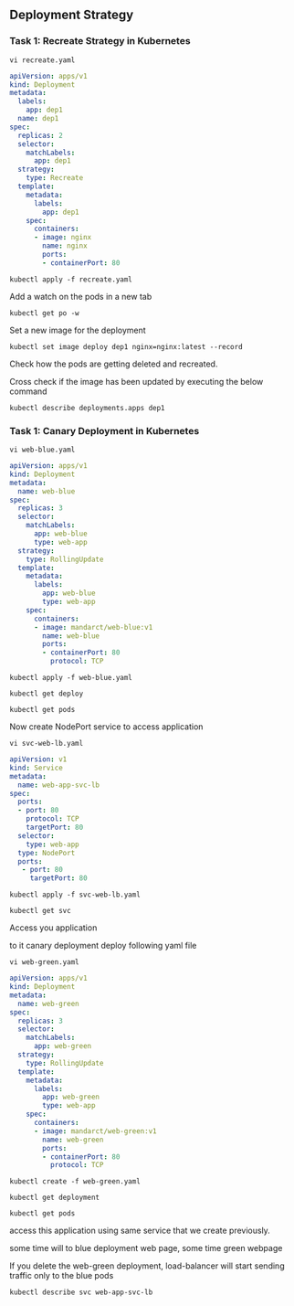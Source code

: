 ## Deployment Strategy

### Task 1: Recreate Strategy in Kubernetes 
```
vi recreate.yaml
```
```yaml
apiVersion: apps/v1
kind: Deployment
metadata:
  labels:
    app: dep1
  name: dep1
spec:
  replicas: 2
  selector:
    matchLabels:
      app: dep1
  strategy:
    type: Recreate
  template:
    metadata:
      labels:
        app: dep1
    spec:
      containers:
      - image: nginx
        name: nginx
        ports:
        - containerPort: 80
```
```
kubectl apply -f recreate.yaml
```
Add a watch on the pods in a new tab
```
kubectl get po -w
```
Set a new image for the deployment
```
kubectl set image deploy dep1 nginx=nginx:latest --record
```
Check how the pods are getting deleted and recreated. 

Cross check if the image has been updated by executing the below command
```
kubectl describe deployments.apps dep1
```

### Task 1: Canary Deployment in Kubernetes 
```
vi web-blue.yaml
```
```yaml
apiVersion: apps/v1
kind: Deployment
metadata:
  name: web-blue
spec:
  replicas: 3
  selector:
    matchLabels:
      app: web-blue
      type: web-app
  strategy:
    type: RollingUpdate
  template:
    metadata:
      labels:
        app: web-blue
        type: web-app
    spec:
      containers:
      - image: mandarct/web-blue:v1
        name: web-blue
        ports:
        - containerPort: 80
          protocol: TCP
```
```		 
kubectl apply -f web-blue.yaml
```
```
kubectl get deploy
```
```
kubectl get pods
```

Now create NodePort service to access application
```		 
vi svc-web-lb.yaml
```
```yaml
apiVersion: v1
kind: Service
metadata:
  name: web-app-svc-lb
spec:
  ports:
  - port: 80
    protocol: TCP
    targetPort: 80
  selector:
    type: web-app
  type: NodePort
  ports:
   - port: 80
     targetPort: 80
```
```	 
kubectl apply -f svc-web-lb.yaml
```
```
kubectl get svc
```

Access you application


to it canary deployment deploy following yaml file
```
vi web-green.yaml
```
```yaml
apiVersion: apps/v1
kind: Deployment
metadata:
  name: web-green
spec:
  replicas: 3
  selector:
    matchLabels:
      app: web-green
  strategy:
    type: RollingUpdate
  template:
    metadata:
      labels:
        app: web-green
        type: web-app
    spec:
      containers:
      - image: mandarct/web-green:v1
        name: web-green
        ports:
        - containerPort: 80
          protocol: TCP
```
```
kubectl create -f web-green.yaml
```
```
kubectl get deployment
```
```
kubectl get pods
```
access this application using same service that we create previously.

some time will to blue deployment web page, some time green webpage

If you delete the web-green deployment, load-balancer will start sending traffic only to the blue pods

```
kubectl describe svc web-app-svc-lb
```
